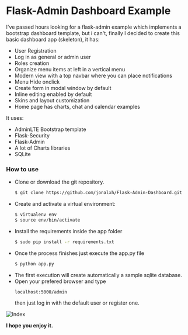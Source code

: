 # Flask-Admin Dashboard Example

I've passed hours looking for a flask-admin example which implements a bootstrap dashboard template, but i can't, finally I decided to create this basic dashboard app (skeleton), it has:

- User Registration
- Log in as general or admin user
- Roles creation
- Organize menu items at left in a vertical menu
- Modern view with a top navbar where you can place notifications
- Menu Hide onclick
- Create form in modal window by default
- Inline editing enabled by default
- Skins and  layout customization
- Home page has charts, chat and calendar examples 
 
It uses: 

  - AdminLTE Bootstrap template
  - Flask-Security
  - Flask-Admin
  - A lot of Charts libraries
  - SQLite


### How to use

- Clone or download the git repository.
    ```sh
    $ git clone https://github.com/jonalxh/Flask-Admin-Dashboard.git
    ```
- Create and activate a virtual environment:
    ```sh
    $ virtualenv env
    $ source env/bin/activate
    ```
- Install the requirements inside the app folder
    ```sh
    $ sudo pip install -r requirements.txt
    ```
- Once the process finishes just execute the app.py file
    ```sh
    $ python app.py
    ```
- The first execution will create automatically a sample sqlite database.
- Open your prefered browser and type
    ```
    localhost:5000/admin
    ```
    then just log in with the default user or register one. 

![Index](jonalxh.github.com/Flask-Admin-Dashboard/screenshots/index.png)


**I hope you enjoy it.**
